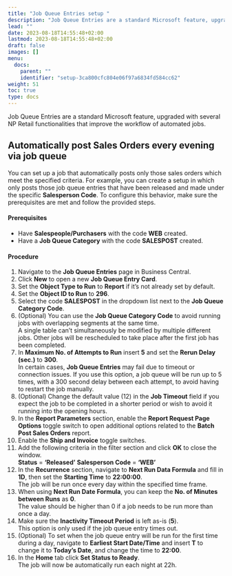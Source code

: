 ```yaml
---
title: "Job Queue Entries setup "
description: "Job Queue Entries are a standard Microsoft feature, upgraded with several NP Retail functionalities that improve the workflow of automated jobs."
lead: ""
date: 2023-08-18T14:55:48+02:00
lastmod: 2023-08-18T14:55:48+02:00
draft: false
images: []
menu:
  docs:
    parent: ""
    identifier: "setup-3ca800cfc804e06f97a6834fd584cc62"
weight: 51
toc: true
type: docs
---
```


Job Queue Entries are a standard Microsoft feature, upgraded with several NP Retail functionalities that improve the workflow of automated jobs.  

## Automatically post Sales Orders every evening via job queue 

You can set up a job that automatically posts only those sales orders which meet the specified criteria. For example, you can create a setup in which only posts those job queue entries that have been released and made under the specific **Salesperson Code**. To configure this behavior, make sure the prerequisites are met and follow the provided steps. 

#### Prerequisites

- Have **Salespeople/Purchasers** with the code **WEB** created.  
- Have a **Job Queue Category** with the code **SALESPOST** created. 

#### Procedure

1.	Navigate to the **Job Queue Entries** page in Business Central.
2.	Click **New** to open a new **Job Queue Entry Card**.
3.	Set the **Object Type to Run** to **Report** if it’s not already set by default.
4.	Set the **Object ID to Run** to **296**.
5.	Select the code **SALESPOST** in the dropdown list next to the **Job Queue Category Code**.
6.	(Optional) You can use the **Job Queue Category Code** to avoid running jobs with overlapping segments at the same time.     
    A single table can’t simultaneously be modified by multiple different jobs. Other jobs will be rescheduled to take place after the first job has been completed. 
7.	In **Maximum No. of Attempts to Run** insert **5** and set the **Rerun Delay (sec.)** to **300**.     
    In certain cases, **Job Queue Entries** may fail due to timeout or connection issues. If you use this option, a job queue will be run up to 5 times, with a 300 second delay between each attempt, to avoid having to restart the job manually.
8.	(Optional) Change the default value (12) in the **Job Timeout** field if you expect the job to be completed in a shorter period or wish to avoid it running into the opening hours.
9.	In the **Report Parameters** section, enable the **Report Request Page Options** toggle switch to open additional options related to the **Batch Post Sales Orders** report.
10.	Enable the **Ship and Invoice** toggle switches. 
11.	Add the following criteria in the filter section and click **OK** to close the window.   
    **Status** = **‘Released’**
    **Salesperson Code** = **‘WEB’** 
12.	In the **Recurrence** section, navigate to **Next Run Data Formula** and fill in **1D**, then set the **Starting Time** to **22:00:00**.     
    The job will be run once every day within the specified time frame.
13.	When using **Next Run Date Formula**, you can keep the **No. of Minutes between Runs** as **0**.          
    The value should be higher than 0 if a job needs to be run more than once a day.
14.	Make sure the **Inactivity Timeout Period** is left as-is (**5**).   
    This option is only used if the job queue entry times out.
15.	(Optional) To set when the job queue entry will be run for the first time during a day, navigate to **Earliest Start Date/Time** and insert **T** to change it to **Today’s Date**, and change the time to **22:00**.
16.	In the **Home** tab click **Set Status to Ready**.       
    The job will now be automatically run each night at 22h.

